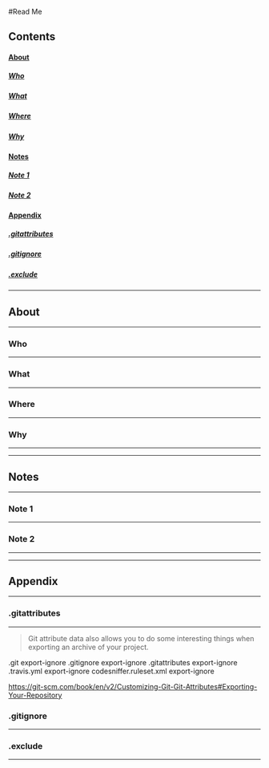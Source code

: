 #Read Me

## Contents
#### [About](https://github.com/otherness-space/decode-child#about-1)
##### [Who](https://github.com/otherness-space/decode-child#who-1)
##### [What](https://github.com/otherness-space/decode-child#what-1)
##### [Where](https://github.com/otherness-space/decode-child#where-1)
##### [Why](https://github.com/otherness-space/decode-child#why-1)
#### [Notes](https://github.com/otherness-space/decode-child#notes-1)
##### [Note 1](https://github.com/otherness-space/decode-child#notes-1-1)
##### [Note 2](https://github.com/otherness-space/decode-child#notes-2-1)
#### [Appendix](https://github.com/otherness-space/decode-child#appendix-1)
##### [.gitattributes](https://github.com/otherness-space/decode-child#gitattributes-1)
##### [.gitignore](https://github.com/otherness-space/decode-child#gitignore-1)
##### [.exclude](https://github.com/otherness-space/decode-child#exclude-1)
________________________________________________________________________________
## About
--------------------------------------------------------------------------------
### Who
--------------------------------------------------------------------------------

### What
--------------------------------------------------------------------------------

### Where
--------------------------------------------------------------------------------

### Why
--------------------------------------------------------------------------------

________________________________________________________________________________
## Notes
--------------------------------------------------------------------------------
### Note 1
--------------------------------------------------------------------------------

### Note 2
--------------------------------------------------------------------------------
________________________________________________________________________________
## Appendix
--------------------------------------------------------------------------------
### .gitattributes
--------------------------------------------------------------------------------
> Git attribute data also allows you to do some interesting things when exporting an archive of your project.

.git                    export-ignore
.gitignore              export-ignore
.gitattributes          export-ignore
.travis.yml             export-ignore
codesniffer.ruleset.xml export-ignore

https://git-scm.com/book/en/v2/Customizing-Git-Git-Attributes#Exporting-Your-Repository

### .gitignore
--------------------------------------------------------------------------------

### .exclude
--------------------------------------------------------------------------------
